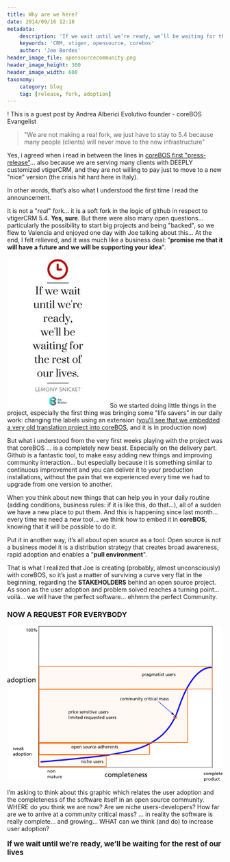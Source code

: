 ```yaml
---
title: Why are we here?
date: 2014/09/16 12:18
metadata:
    description: 'If we wait until we’re ready, we’ll be waiting for the rest of our lives'
    keywords: 'CRM, vtiger, opensource, corebos'
    author: 'Joe Bordes'
header_image_file: opensourcecommunity.png
header_image_height: 300
header_image_width: 600
taxonomy:
    category: blog
    tag: [release, fork, adoption]
---
```


 ! This is a guest post by Andrea Alberici Evolutivo founder - coreBOS Evangelist

> "We are not making a real fork, we just have to stay to 5.4 because many people (clients) will never move to the new infrastructure"

Yes, i agreed when i read in between the lines in [coreBOS first "press-release"](../corebos-is-born)... also because we are serving many clients with DEEPLY customized vtigerCRM, and they are not willing to pay just to move to a new "nice" version (the crisis hit hard here in Italy).

In other words, that’s also what I understood the first time I read the announcement.

It is not a "_real_" fork... it is a soft fork in the logic of github in respect to vtigerCRM 5.4. **Yes, sure**. But there were also many open questions… particularly the possibility to start big projects and being "backed", so we flew to Valencia and enjoyed one day with Joe talking about this… At the end, I felt relieved, and it was much like a business deal: "**promise me that it will have a future and we will be supporting your idea**".

![Wait forever](waiting.jpg?class=left) So we started doing little things in the project, especially the first thing was bringing some "life savers" in our daily work: changing the labels using an extension ([you’ll see that we embedded a very old translation project into coreBOS](../translation-extension-for), and it is in production now)

But what i understood from the very first weeks playing with the project was that coreBOS … is a completely new beast. Especially on the delivery part. Github is a fantastic tool, to make easy adding new things and improving community interaction… but especially because it is something similar to continuous improvement and you can deliver it to your production installations, without the pain that we experienced every time we had to upgrade from one version to another.

When you think about new things that can help you in your daily routine (adding conditions, business rules: if it is like this, do that…), all of a sudden we have a new place to put them. And this is happening since last month... every time we need a new tool… we think how to embed it in **coreBOS**, knowing that it will be possible to do it.

Put it in another way, it’s all about open source as a tool: Open source is not a business model it is a distribution strategy that creates broad awareness, rapid adoption and enables a "**pull environment**".

That is what I realized that Joe is creating (probably, almost unconsciously) with coreBOS, so it’s just a matter of surviving a curve very flat in the beginning, regarding the **STAKEHOLDERS** behind an open source project. As soon as the user adoption and problem solved reaches a turning point… voilà… we will have the perfect software... ehhmm the perfect Community.

### NOW A REQUEST FOR EVERYBODY

![Opensource Project Adoption](opensourcecommunity.png)

I’m asking to think about this graphic which relates the user adoption and the completeness of the software itself in an open source community. WHERE do you think we are now? Are we niche users-developers? How far are we to arrive at a community critical mass? ... in reality the software is really complete… and growing... WHAT can we think (and do) to increase user adoption?

**<p style="font-size: larger">If we wait until we’re ready, we’ll be waiting for the rest of our lives</p>**
